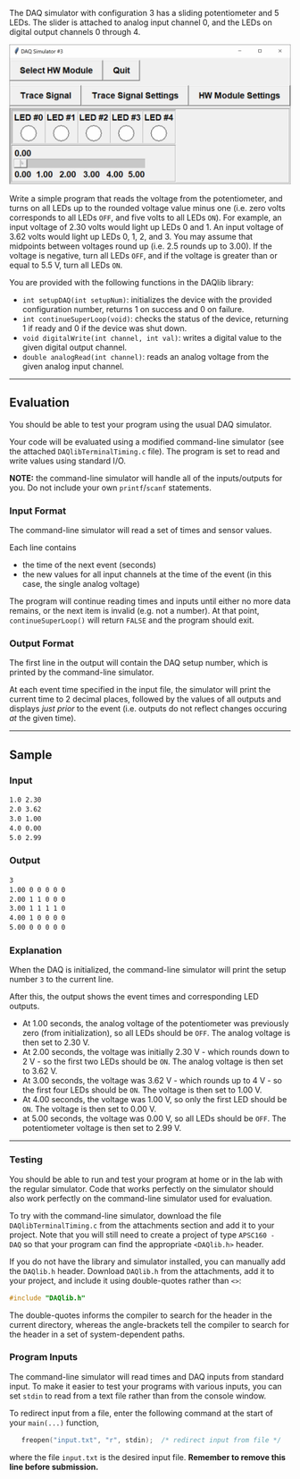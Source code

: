 The DAQ simulator with configuration 3 has a sliding potentiometer and 5 LEDs.  The slider is attached to analog input channel 0, and the LEDs on digital output channels 0 through 4.

![slider demo](./assets/slider.gif)

Write a simple program that reads the voltage from the potentiometer, and turns on all LEDs up to the rounded voltage value minus one (i.e. zero volts corresponds to all LEDs `OFF`, and five volts to all LEDs `ON`).  For example, an input voltage of 2.30 volts would light up LEDs 0 and 1.  An input voltage of 3.62 volts would light up LEDs 0, 1, 2, and 3.  You may assume that midpoints between voltages round up (i.e. 2.5 rounds up to 3.00).  If the voltage is negative, turn all LEDs `OFF`, and if the voltage is greater than or equal to 5.5 V, turn all LEDs `ON`.

You are provided with the following functions in the DAQlib library:

- `int setupDAQ(int setupNum)`: initializes the device with the provided configuration number, returns 1 on success and 0 on failure.
- `int continueSuperLoop(void)`: checks the status of the device, returning 1 if ready and 0 if the device was shut down.
- `void digitalWrite(int channel, int val)`: writes a digital value to the given digital output channel.
- `double analogRead(int channel)`: reads an analog voltage from the given analog input channel.

---

## Evaluation

You should be able to test your program using the usual DAQ simulator.  

Your code will be evaluated using a modified command-line simulator (see the attached `DAQlibTerminalTiming.c` file).  The program is set to read and write values using standard I/O.

**NOTE:** the command-line simulator will handle all of the inputs/outputs for you.  Do not include your own `printf`/`scanf` statements.

### Input Format

The command-line simulator will read a set of times and sensor values.

Each line contains
- the time of the next event (seconds)
- the new values for all input channels at the time of the event (in this case, the single analog voltage)

The program will continue reading times and inputs until either no more data remains, or the next item is invalid (e.g. not a number).  At that point, `continueSuperLoop()` will return `FALSE` and the program should exit.

### Output Format

The first line in the output will contain the DAQ setup number, which is printed by the command-line simulator.

At each event time specified in the input file, the simulator will print the current time to 2 decimal places, followed by the values of all outputs and displays *just prior* to the event (i.e. outputs do not reflect changes occuring *at* the given time).

---

## Sample

### Input
```default
1.0 2.30
2.0 3.62
3.0 1.00
4.0 0.00
5.0 2.99
```

### Output
```default
3
1.00 0 0 0 0 0
2.00 1 1 0 0 0
3.00 1 1 1 1 0
4.00 1 0 0 0 0
5.00 0 0 0 0 0
```

### Explanation

When the DAQ is initialized, the command-line simulator will print the setup number `3` to the current line.

After this, the output shows the event times and corresponding LED outputs.
- At 1.00 seconds, the analog voltage of the potentiometer was previously zero (from initialization), so all LEDs should be `OFF`.  The analog voltage is then set to 2.30 V.
- At 2.00 seconds, the voltage was initially 2.30 V - which rounds down to 2 V - so the first two LEDs should be `ON`.  The analog voltage is then set to 3.62 V.
- At 3.00 seconds, the voltage was 3.62 V - which rounds up to 4 V - so the first four LEDs should be `ON`.  The voltage is then set to 1.00 V.
- At 4.00 seconds, the voltage was 1.00 V, so only the first LED should be `ON`.  The voltage is then set to 0.00 V.
- at 5.00 seconds, the voltage was 0.00 V, so all LEDs should be `OFF`.  The potentiometer voltage is then set to 2.99 V.
---

### Testing

You should be able to run and test your program at home or in the lab with the regular simulator.  Code that works perfectly on the simulator should also work perfectly on the command-line simulator used for evaluation.

To try with the command-line simulator, download the file `DAQlibTerminalTiming.c` from the attachments section and add it to your project.  Note that you will still need to create a project of type `APSC160 - DAQ` so that your program can find the appropriate `<DAQlib.h>` header.  

If you do not have the library and simulator installed, you can manually add the `DAQlib.h` header.  Download `DAQlib.h` from the attachments, add it to your project, and include it using double-quotes rather than `<>`:

```c
#include "DAQlib.h"
```

The double-quotes informs the compiler to search for the header in the current directory, whereas the angle-brackets tell the compiler to search for the header in a set of system-dependent paths.

### Program Inputs

The command-line simulator will read times and DAQ inputs from standard input.  To make it easier to test your programs with various inputs, you can set `stdin` to read from a text file rather than from the console window.

To redirect input from a file, enter the following command at the start of your `main(...)` function, 
```c
   freopen("input.txt", "r", stdin);  /* redirect input from file */
```
where the file `input.txt` is the desired input file.  **Remember to remove this line before submission.**

